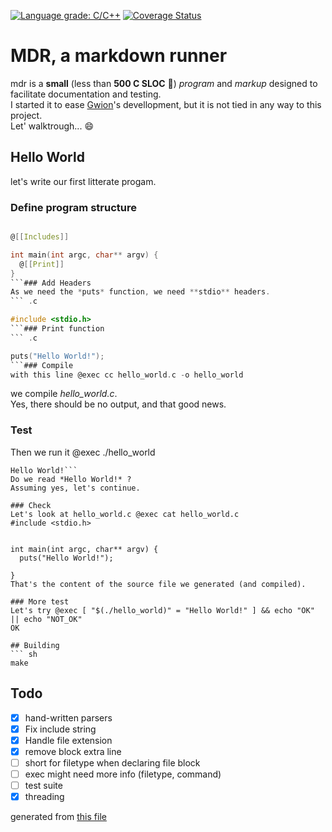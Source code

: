 [![Language grade: C/C++](https://img.shields.io/lgtm/grade/cpp/g/fennecdjay/mdr.svg?logo=lgtm&logoWidth=18)](https://lgtm.com/projects/g/fennecdjay/mdr/context:cpp)
[![Coverage Status](https://coveralls.io/repos/github/fennecdjay/mdr/badge.svg)](https://coveralls.io/github/fennecdjay/mdr)
# MDR, a markdown runner

mdr is a **small** (less than **500 C SLOC** :champagne:) *program* and *markup*
designed to facilitate documentation and testing.  
I started it to ease [Gwion](https://github.com/fennecdjay/gwion)'s devellopment,
but it is not tied in any way to this project.  
Let' walktrough... :smile:
## Hello World
let's write our first litterate progam.

### Define program structure
``` .c

@[[Includes]]

int main(int argc, char** argv) {
  @[[Print]]
}
```### Add Headers
As we need the *puts* function, we need **stdio** headers.
``` .c

#include <stdio.h>
```### Print function
``` .c

puts("Hello World!");
```### Compile
with this line @exec cc hello_world.c -o hello_world
``````

we compile *hello_world.c*.  
Yes, there should be no output, and that good news.
### Test

Then we run it @exec ./hello_world
```
Hello World!```
Do we read *Hello World!* ?  
Assuming yes, let's continue.

### Check
Let's look at hello_world.c @exec cat hello_world.c
#include <stdio.h>


int main(int argc, char** argv) {
  puts("Hello World!");

}
That's the content of the source file we generated (and compiled).

### More test
Let's try @exec [ "$(./hello_world)" = "Hello World!" ] && echo "OK" || echo "NOT_OK"
OK

## Building
``` sh
make
```

## Todo
  * [x] hand-written parsers
  * [x] Fix include string
  * [x] Handle file extension
  * [x] remove block extra line
  * [ ] short for filetype when declaring file block
  * [ ] exec might need more info (filetype, command)
  * [ ] test suite
  * [x] threading

generated from [this file](https://github.com/fennecdjay/mdr/blob/master/README.mdr)
